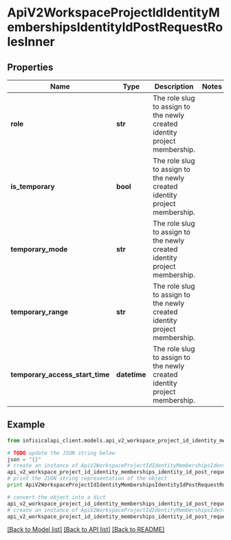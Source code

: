 # ApiV2WorkspaceProjectIdIdentityMembershipsIdentityIdPostRequestRolesInner


## Properties
Name | Type | Description | Notes
------------ | ------------- | ------------- | -------------
**role** | **str** | The role slug to assign to the newly created identity project membership. | 
**is_temporary** | **bool** | The role slug to assign to the newly created identity project membership. | 
**temporary_mode** | **str** | The role slug to assign to the newly created identity project membership. | 
**temporary_range** | **str** | The role slug to assign to the newly created identity project membership. | 
**temporary_access_start_time** | **datetime** | The role slug to assign to the newly created identity project membership. | 

## Example

```python
from infisicalapi_client.models.api_v2_workspace_project_id_identity_memberships_identity_id_post_request_roles_inner import ApiV2WorkspaceProjectIdIdentityMembershipsIdentityIdPostRequestRolesInner

# TODO update the JSON string below
json = "{}"
# create an instance of ApiV2WorkspaceProjectIdIdentityMembershipsIdentityIdPostRequestRolesInner from a JSON string
api_v2_workspace_project_id_identity_memberships_identity_id_post_request_roles_inner_instance = ApiV2WorkspaceProjectIdIdentityMembershipsIdentityIdPostRequestRolesInner.from_json(json)
# print the JSON string representation of the object
print ApiV2WorkspaceProjectIdIdentityMembershipsIdentityIdPostRequestRolesInner.to_json()

# convert the object into a dict
api_v2_workspace_project_id_identity_memberships_identity_id_post_request_roles_inner_dict = api_v2_workspace_project_id_identity_memberships_identity_id_post_request_roles_inner_instance.to_dict()
# create an instance of ApiV2WorkspaceProjectIdIdentityMembershipsIdentityIdPostRequestRolesInner from a dict
api_v2_workspace_project_id_identity_memberships_identity_id_post_request_roles_inner_from_dict = ApiV2WorkspaceProjectIdIdentityMembershipsIdentityIdPostRequestRolesInner.from_dict(api_v2_workspace_project_id_identity_memberships_identity_id_post_request_roles_inner_dict)
```
[[Back to Model list]](../README.md#documentation-for-models) [[Back to API list]](../README.md#documentation-for-api-endpoints) [[Back to README]](../README.md)



